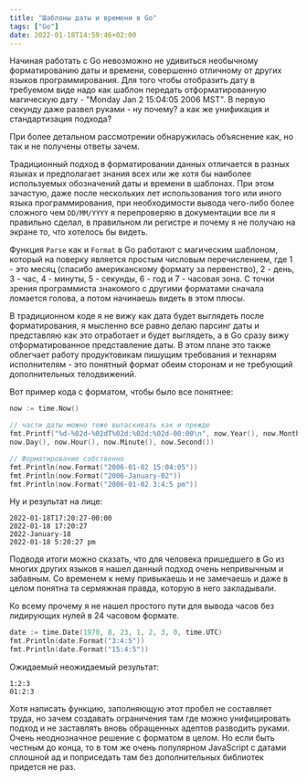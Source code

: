 ```yaml
---
title: "Шаблоны даты и времени в Go"
tags: ["Go"]
date: 2022-01-18T14:59:46+02:00
---
```


Начиная работать с Go невозможно не удивиться необычному форматированию даты и времени, совершенно отличному от других
языков программирования. Для того чтобы отобразить дату в требуемом виде надо как шаблон передать отформатированную
магическую дату - "Monday Jan 2 15:04:05 2006 MST". В первую секунду даже развел руками - ну почему? а как же унификация
и стандартизация подхода?

При более детальном рассмотрении обнаружилась объяснение как, но так и не получены ответы зачем.

<!--more-->

Традиционный подход в форматировании данных отличается в разных языках и предполагает знания всех или же хотя бы
наиболее используемых обозначений даты и времени в шаблонах. При этом зачастую, даже после нескольких лет использования
того или иного языка программирования, при необходимости вывода чего-либо более сложного чем `DD/MM/YYYY` я перепроверяю
в документации все ли я правильно сделал, в правильном ли регистре и почему я не получаю на экране то, что хотелось бы
видеть.

Функция `Parse` как и `Format` в Go работают с магическим шаблоном, который на поверку является простым числовым
перечислением, где 1 - это месяц (спасибо американскому формату за первенство), 2 - день, 3 - час, 4 - минуты, 5 -
секунды, 6 - год и 7 - часовая зона. С точки зрения программиста знакомого с другими форматами сначала ломается голова,
а потом начинаешь видеть в этом плюсы.

В традиционном коде я не вижу как дата будет выглядеть после форматирования, я мысленно все равно делаю парсинг даты и
представляю как это отработает и будет выглядеть, а в Go сразу вижу отформатированное представление даты. В этом плане
это также облегчает работу продуктовикам пишущим требования и технарям исполнителям - это понятный формат обеим сторонам
и не требующий дополнительных телодвижений.

Вот пример кода с форматом, чтобы было все понятнее:

```go
now := time.Now()

// части даты можно тоже вытаскивать как и прежде 
fmt.Printf("%d-%02d-%02dT%02d:%02d:%02d-00:00\n", now.Year(), now.Month(),
now.Day(), now.Hour(), now.Minute(), now.Second())

// Форматирование собственно
fmt.Println(now.Format("2006-01-02 15:04:05"))
fmt.Println(now.Format("2006-January-02"))
fmt.Println(now.Format("2006-01-02 3:4:5 pm"))
```

Ну и результат на лице:

```shell
2022-01-18T17:20:27-00:00
2022-01-18 17:20:27
2022-January-18
2022-01-18 5:20:27 pm
```

Подводя итоги можно сказать, что для человека пришедшего в Go из многих других языков я нашел данный подход очень
непривычным и забавным. Со временем к нему привыкаешь и не замечаешь и даже в целом понятна та сермяжная правда, которую
в него закладывали.

Ко всему прочему я не нашел простого пути для вывода часов без лидирующих нулей в 24 часовом формате.

```go
date := time.Date(1970, 8, 23, 1, 2, 3, 0, time.UTC)
fmt.Println(date.Format("3:4:5"))
fmt.Println(date.Format("15:4:5"))
```

Ожидаемый неожидаемый результат:

```shell
1:2:3
01:2:3
```

Хотя написать функцию, заполняющую этот пробел не составляет труда, но зачем создавать ограничения там где можно
унифицировать подход и не заставлять вновь обращенных адептов разводить руками. Очень неоднозначное решение с форматом в
целом. Но если быть честным до конца, то в том же очень популярном JavaScript с датами сплошной ад и поприседать там без
дополнительных библиотек придется не раз.